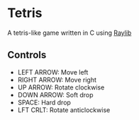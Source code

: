 # Tetris

A tetris-like game written in C using [Raylib](https://www.raylib.com/)

## Controls

- LEFT ARROW: Move left
- RIGHT ARROW: Move right
- UP ARROW: Rotate clockwise
- DOWN ARROW: Soft drop
- SPACE: Hard drop
- LFT CRLT: Rotate anticlockwise
